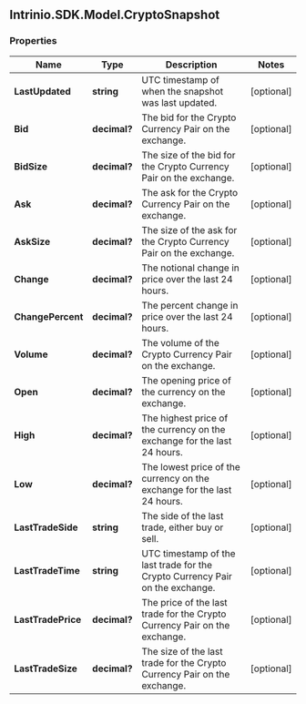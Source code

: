 ## Intrinio.SDK.Model.CryptoSnapshot
### Properties

Name | Type | Description | Notes
------------ | ------------- | ------------- | -------------
**LastUpdated** | **string** | UTC timestamp of when the snapshot was last updated. | [optional] 
**Bid** | **decimal?** | The bid for the Crypto Currency Pair on the exchange. | [optional] 
**BidSize** | **decimal?** | The size of the bid for the Crypto Currency Pair on the exchange. | [optional] 
**Ask** | **decimal?** | The ask for the Crypto Currency Pair on the exchange. | [optional] 
**AskSize** | **decimal?** | The size of the ask for the Crypto Currency Pair on the exchange. | [optional] 
**Change** | **decimal?** | The notional change in price over the last 24 hours. | [optional] 
**ChangePercent** | **decimal?** | The percent change in price over the last 24 hours. | [optional] 
**Volume** | **decimal?** | The volume of the Crypto Currency Pair on the exchange. | [optional] 
**Open** | **decimal?** | The opening price of the currency on the exchange. | [optional] 
**High** | **decimal?** | The highest price of the currency on the exchange for the last 24 hours. | [optional] 
**Low** | **decimal?** | The lowest price of the currency on the exchange for the last 24 hours. | [optional] 
**LastTradeSide** | **string** | The side of the last trade, either buy or sell. | [optional] 
**LastTradeTime** | **string** | UTC timestamp of the last trade for the Crypto Currency Pair on the exchange. | [optional] 
**LastTradePrice** | **decimal?** | The price of the last trade for the Crypto Currency Pair on the exchange. | [optional] 
**LastTradeSize** | **decimal?** | The size of the last trade for the Crypto Currency Pair on the exchange. | [optional] 

